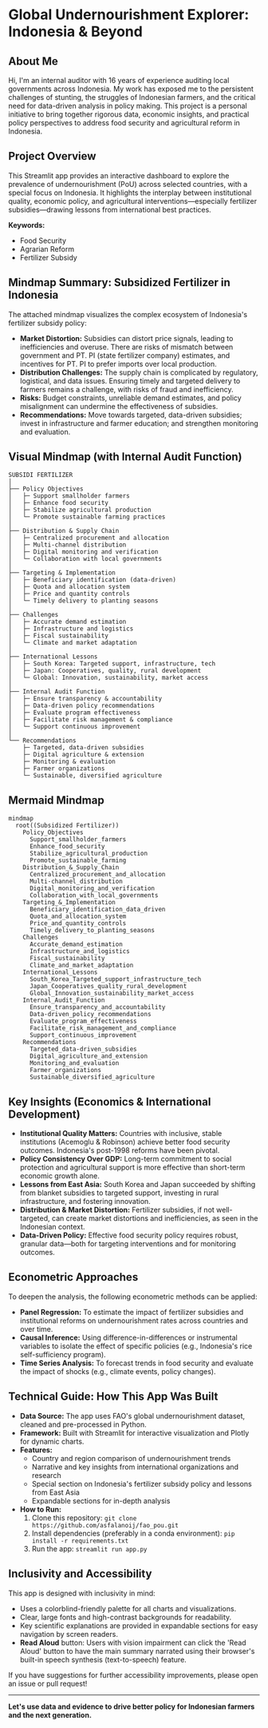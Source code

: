 # Global Undernourishment Explorer: Indonesia & Beyond

## About Me

Hi, I'm an internal auditor with 16 years of experience auditing local governments across Indonesia. My work has exposed me to the persistent challenges of stunting, the struggles of Indonesian farmers, and the critical need for data-driven analysis in policy making. This project is a personal initiative to bring together rigorous data, economic insights, and practical policy perspectives to address food security and agricultural reform in Indonesia.

## Project Overview

This Streamlit app provides an interactive dashboard to explore the prevalence of undernourishment (PoU) across selected countries, with a special focus on Indonesia. It highlights the interplay between institutional quality, economic policy, and agricultural interventions—especially fertilizer subsidies—drawing lessons from international best practices.

**Keywords:**
- Food Security
- Agrarian Reform
- Fertilizer Subsidy

## Mindmap Summary: Subsidized Fertilizer in Indonesia

The attached mindmap visualizes the complex ecosystem of Indonesia's fertilizer subsidy policy:
- **Market Distortion:** Subsidies can distort price signals, leading to inefficiencies and overuse. There are risks of mismatch between government and PT. PI (state fertilizer company) estimates, and incentives for PT. PI to prefer imports over local production.
- **Distribution Challenges:** The supply chain is complicated by regulatory, logistical, and data issues. Ensuring timely and targeted delivery to farmers remains a challenge, with risks of fraud and inefficiency.
- **Risks:** Budget constraints, unreliable demand estimates, and policy misalignment can undermine the effectiveness of subsidies.
- **Recommendations:** Move towards targeted, data-driven subsidies; invest in infrastructure and farmer education; and strengthen monitoring and evaluation.

## Visual Mindmap (with Internal Audit Function)

```
SUBSIDI FERTILIZER
│
├── Policy Objectives
│   ├─ Support smallholder farmers
│   ├─ Enhance food security
│   ├─ Stabilize agricultural production
│   └─ Promote sustainable farming practices
│
├── Distribution & Supply Chain
│   ├─ Centralized procurement and allocation
│   ├─ Multi-channel distribution
│   ├─ Digital monitoring and verification
│   └─ Collaboration with local governments
│
├── Targeting & Implementation
│   ├─ Beneficiary identification (data-driven)
│   ├─ Quota and allocation system
│   ├─ Price and quantity controls
│   └─ Timely delivery to planting seasons
│
├── Challenges
│   ├─ Accurate demand estimation
│   ├─ Infrastructure and logistics
│   ├─ Fiscal sustainability
│   └─ Climate and market adaptation
│
├── International Lessons
│   ├─ South Korea: Targeted support, infrastructure, tech
│   ├─ Japan: Cooperatives, quality, rural development
│   └─ Global: Innovation, sustainability, market access
│
├── Internal Audit Function
│   ├─ Ensure transparency & accountability
│   ├─ Data-driven policy recommendations
│   ├─ Evaluate program effectiveness
│   ├─ Facilitate risk management & compliance
│   └─ Support continuous improvement
│
└── Recommendations
    ├─ Targeted, data-driven subsidies
    ├─ Digital agriculture & extension
    ├─ Monitoring & evaluation
    ├─ Farmer organizations
    └─ Sustainable, diversified agriculture
```

## Mermaid Mindmap

```mermaid
mindmap
  root((Subsidized Fertilizer))
    Policy_Objectives
      Support_smallholder_farmers
      Enhance_food_security
      Stabilize_agricultural_production
      Promote_sustainable_farming
    Distribution_&_Supply_Chain
      Centralized_procurement_and_allocation
      Multi-channel_distribution
      Digital_monitoring_and_verification
      Collaboration_with_local_governments
    Targeting_&_Implementation
      Beneficiary_identification_data_driven
      Quota_and_allocation_system
      Price_and_quantity_controls
      Timely_delivery_to_planting_seasons
    Challenges
      Accurate_demand_estimation
      Infrastructure_and_logistics
      Fiscal_sustainability
      Climate_and_market_adaptation
    International_Lessons
      South_Korea_Targeted_support_infrastructure_tech
      Japan_Cooperatives_quality_rural_development
      Global_Innovation_sustainability_market_access
    Internal_Audit_Function
      Ensure_transparency_and_accountability
      Data-driven_policy_recommendations
      Evaluate_program_effectiveness
      Facilitate_risk_management_and_compliance
      Support_continuous_improvement
    Recommendations
      Targeted_data-driven_subsidies
      Digital_agriculture_and_extension
      Monitoring_and_evaluation
      Farmer_organizations
      Sustainable_diversified_agriculture
```

## Key Insights (Economics & International Development)

- **Institutional Quality Matters:** Countries with inclusive, stable institutions (Acemoglu & Robinson) achieve better food security outcomes. Indonesia's post-1998 reforms have been pivotal.
- **Policy Consistency Over GDP:** Long-term commitment to social protection and agricultural support is more effective than short-term economic growth alone.
- **Lessons from East Asia:** South Korea and Japan succeeded by shifting from blanket subsidies to targeted support, investing in rural infrastructure, and fostering innovation.
- **Distribution & Market Distortion:** Fertilizer subsidies, if not well-targeted, can create market distortions and inefficiencies, as seen in the Indonesian context.
- **Data-Driven Policy:** Effective food security policy requires robust, granular data—both for targeting interventions and for monitoring outcomes.

## Econometric Approaches

To deepen the analysis, the following econometric methods can be applied:
- **Panel Regression:** To estimate the impact of fertilizer subsidies and institutional reforms on undernourishment rates across countries and over time.
- **Causal Inference:** Using difference-in-differences or instrumental variables to isolate the effect of specific policies (e.g., Indonesia's rice self-sufficiency program).
- **Time Series Analysis:** To forecast trends in food security and evaluate the impact of shocks (e.g., climate events, policy changes).

## Technical Guide: How This App Was Built

- **Data Source:** The app uses FAO's global undernourishment dataset, cleaned and pre-processed in Python.
- **Framework:** Built with Streamlit for interactive visualization and Plotly for dynamic charts.
- **Features:**
  - Country and region comparison of undernourishment trends
  - Narrative and key insights from international organizations and research
  - Special section on Indonesia's fertilizer subsidy policy and lessons from East Asia
  - Expandable sections for in-depth analysis
- **How to Run:**
  1. Clone this repository: `git clone https://github.com/asfalanoij/fao_pou.git`
  2. Install dependencies (preferably in a conda environment): `pip install -r requirements.txt`
  3. Run the app: `streamlit run app.py`

## Inclusivity and Accessibility

This app is designed with inclusivity in mind:
- Uses a colorblind-friendly palette for all charts and visualizations.
- Clear, large fonts and high-contrast backgrounds for readability.
- Key scientific explanations are provided in expandable sections for easy navigation by screen readers.
- <b>Read Aloud</b> button: Users with vision impairment can click the 'Read Aloud' button to have the main summary narrated using their browser's built-in speech synthesis (text-to-speech) feature.

If you have suggestions for further accessibility improvements, please open an issue or pull request!

---

**Let's use data and evidence to drive better policy for Indonesian farmers and the next generation.** 